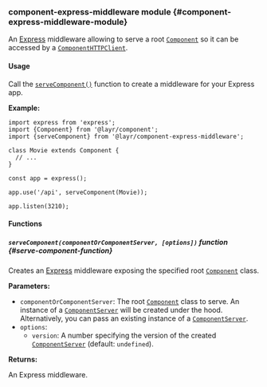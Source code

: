 ### component-express-middleware <badge type="primary">module</badge> {#component-express-middleware-module}

An [Express](https://expressjs.com/) middleware allowing to serve a root [`Component`](https://layrjs.com/docs/v2/reference/component) so it can be accessed by a [`ComponentHTTPClient`](https://layrjs.com/docs/v2/reference/component-http-client).

#### Usage

Call the [`serveComponent()`](https://layrjs.com/docs/v2/reference/component-express-middleware#serve-component-function) function to create a middleware for your Express app.

**Example:**

```
import express from 'express';
import {Component} from '@layr/component';
import {serveComponent} from '@layr/component-express-middleware';

class Movie extends Component {
  // ...
}

const app = express();

app.use('/api', serveComponent(Movie));

app.listen(3210);
```

#### Functions

##### `serveComponent(componentOrComponentServer, [options])` <badge type="tertiary-outline">function</badge> {#serve-component-function}

Creates an [Express](https://expressjs.com/) middleware exposing the specified root [`Component`](https://layrjs.com/docs/v2/reference/component) class.

**Parameters:**

* `componentOrComponentServer`: The root [`Component`](https://layrjs.com/docs/v2/reference/component) class to serve. An instance of a [`ComponentServer`](https://layrjs.com/docs/v2/reference/component-server) will be created under the hood. Alternatively, you can pass an existing instance of a [`ComponentServer`](https://layrjs.com/docs/v2/reference/component-server).
* `options`:
  * `version`: A number specifying the version of the created [`ComponentServer`](https://layrjs.com/docs/v2/reference/component-server) (default: `undefined`).

**Returns:**

An Express middleware.
